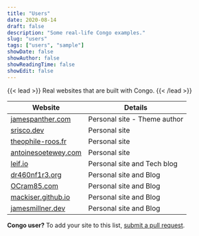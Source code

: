 ```yaml
---
title: "Users"
date: 2020-08-14
draft: false
description: "Some real-life Congo examples."
slug: "users"
tags: ["users", "sample"]
showDate: false
showAuthor: false
showReadingTime: false
showEdit: false
---
```


{{< lead >}}
Real websites that are built with Congo.
{{< /lead >}}

| Website                                             | Details                      |
| --------------------------------------------------- | ---------------------------- |
| [jamespanther.com](https://jamespanther.com)        | Personal site - Theme author |
| [srisco.dev](https://srisco.dev)                    | Personal site                |
| [theophile-roos.fr](https://theophile-roos.fr)      | Personal site                |
| [antoinesoetewey.com](https://antoinesoetewey.com/) | Personal site                |
| [leif.io](https://leif.io/)                         | Personal site and Tech blog  |
| [dr460nf1r3.org](https://dr460nf1r3.org/)           | Personal site and Blog       |
| [OCram85.com](https://ocram85.com)                  | Personal site and Blog       |
| [mackiser.github.io](https://mackiser.github.io)    | Personal site and Blog       |
| [jamesmillner.dev](https://jamesmillner.dev)        | Personal site and Blog       |

**Congo user?** To add your site to this list, [submit a pull request](https://github.com/jpanther/congo/blob/dev/exampleSite/content/users.md).
